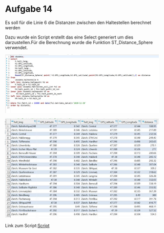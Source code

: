 # Aufgabe 14
Es soll für die Linie 6 die Distanzen zwischen den Haltestellen berechnet werden

Dazu wurde ein Script erstellt das eine Select generiert um dies darzustellen.Für die Berechnung wurde die Funktion ST_Distance_Sphere verwendet.

![script](/Images/Aufgabe14/script.jpg)

![view](/Images/Aufgabe14/view.jpg)

Link zum Script:[Script](/Scripts/Aufgabe1/distance_next_Station.sql)

